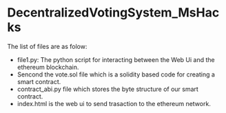 # DecentralizedVotingSystem_MsHacks

The list of files are as folow:
* file1.py: The python script for interacting between the Web Ui and the ethereum blockchain.
* Sencond the vote.sol file which is a solidity based code for creating a smart contract.
* contract_abi.py file which stores the byte structure of our smart contract.
* index.html is the web ui to send trasaction to the ethereum network.
